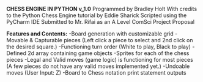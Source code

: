 **CHESS ENGINE IN PYTHON v_1.0**
Programmed by Bradley Holt
With credits to the Python Chess Engine tutorial by Eddie Sharick
Scripted using the PyCharm IDE
Submitted to Mr. Rifai as an A Level ComSci Project Proposal

**Features and Contents:**
-Board generation with customizable grid
-Movable & Capturable pieces (Left click a piece to select and 2nd click on the desired square.)
-Functioning turn order (White to play, Black to play)
-Defined 2d array containing game objects
-Sprites for each of the chess pieces
-Legal and Valid moves (game logic) is functioning for most pieces (A few pieces do not have any valid moves implemented yet.)
-Undoable moves (User Input: Z)
-Board to Chess notation print statement outputs
